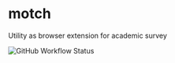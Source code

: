 # motch

Utility as browser extension for academic survey

![GitHub Workflow Status](https://img.shields.io/github/actions/workflow/status/nandenjin/mochi/ci.yaml?style=flat-square)

<!-- [![Version](https://img.shields.io/chrome-web-store/v/cnabeodkjobnolgplpcalkkkjgjkjbad?style=flat-square)](https://chrome.google.com/webstore/detail/motch/cnabeodkjobnolgplpcalkkkjgjkjbad) -->
